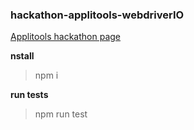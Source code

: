 ### hackathon-applitools-webdriverIO
[Applitools hackathon page](https://applitools.com/cross-browser-testing-hackathon-v20-1-instructions/)

**nstall**
> npm i

**run tests**
> npm run test

